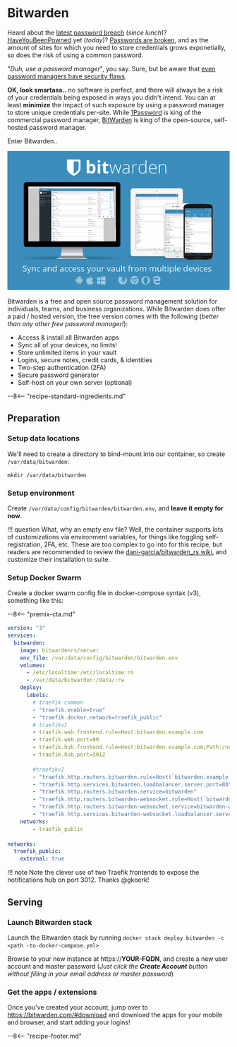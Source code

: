 # Bitwarden

Heard about the [latest password breach](https://www.databreaches.net) (*since lunch*)? [HaveYouBeenPowned](http://haveibeenpwned.com) yet (*today*)? [Passwords are broken](https://www.theguardian.com/technology/2008/nov/13/internet-passwords), and as the amount of sites for which you need to store credentials grows exponetially, so does the risk of using a common password.

"*Duh, use a password manager*", you say. Sure, but be aware that [even password managers have security flaws](https://www.securityevaluators.com/casestudies/password-manager-hacking/).

**OK, look smartass..** no software is perfect, and there will always be a risk of your credentials being exposed in ways you didn't intend. You can at least **minimize** the impact of such exposure by using a password manager to store unique credentials per-site. While [1Password](http://1password.com) is king of the commercial password manager, [BitWarden](https://bitwarden.com) is king of the open-source, self-hosted password manager.

Enter Bitwarden..

![BitWarden Screenshot](../images/bitwarden.png)

Bitwarden is a free and open source password management solution for individuals, teams, and business organizations. While Bitwarden does offer a paid / hosted version, the free version comes with the following (*better than any other free password manager!*):

* Access & install all Bitwarden apps
* Sync all of your devices, no limits!
* Store unlimited items in your vault
* Logins, secure notes, credit cards, & identities
* Two-step authentication (2FA)
* Secure password generator
* Self-host on your own server (optional)

--8<-- "recipe-standard-ingredients.md"

## Preparation

### Setup data locations

We'll need to create a directory to bind-mount into our container, so create `/var/data/bitwarden`:

```
mkdir /var/data/bitwarden
```
### Setup environment

Create `/var/data/config/bitwarden/bitwarden.env`, and **leave it empty for now**.

!!! question
    What, why an empty env file? Well, the container supports lots of customizations via environment variables, for things like toggling self-registration, 2FA, etc. These are too complex to go into for this recipe, but readers are recommended to review the [dani-garcia/bitwarden_rs wiki](https://github.com/dani-garcia/bitwarden_rs), and customize their installation to suite.

### Setup Docker Swarm

Create a docker swarm config file in docker-compose syntax (v3), something like this:

--8<-- "premix-cta.md"

```yaml
version: "3"
services:
  bitwarden:
    image: bitwardenrs/server
    env_file: /var/data/config/bitwarden/bitwarden.env
    volumes:
      - /etc/localtime:/etc/localtime:ro
      - /var/data/bitwarden:/data/:rw
    deploy:
      labels:
        # traefik common
        - "traefik.enable=true"
        - "traefik.docker.network=traefik_public"
        # traefikv1
        - traefik.web.frontend.rule=Host:bitwarden.example.com
        - traefik.web.port=80
        - traefik.hub.frontend.rule=Host:bitwarden.example.com;Path:/notifications/hub
        - traefik.hub.port=3012
        
        #traefikv2
        - "traefik.http.routers.bitwarden.rule=Host(`bitwarden.example.com`)"
        - "traefik.http.services.bitwarden.loadbalancer.server.port=80"
        - "traefik.http.routers.bitwarden.service=bitwarden"
        - "traefik.http.routers.bitwarden-websocket.rule=Host(`bitwarden.example.com`) && Path(`/notifications/hub`)"
        - "traefik.http.routers.bitwarden-websocket.service=bitwarden-websocket"
        - "traefik.http.services.bitwarden-websocket.loadbalancer.server.port=3012"
    networks:
        - traefik_public

networks:
  traefik_public:
    external: true
```

!!! note
    Note the clever use of two Traefik frontends to expose the notifications hub on port 3012. Thanks @gkoerk!


## Serving

### Launch Bitwarden stack

Launch the Bitwarden stack by running ```docker stack deploy bitwarden -c <path -to-docker-compose.yml>```

Browse to your new instance at https://**YOUR-FQDN**, and create a new user account and master password (*Just click the **Create Account** button without filling in your email address or master password*)

### Get the apps / extensions

Once you've created your account, jump over to https://bitwarden.com/#download and download the apps for your mobile and browser, and start adding your logins!

[^1]: You'll notice we're not using the *official* container images (*[all 6 of them required](https://help.bitwarden.com/article/install-on-premise/#install-bitwarden)!)*, but rather a [more lightweight version ideal for self-hosting](https://hub.docker.com/r/bitwardenrs/server). All of the elements are contained within a single container, and SQLite is used for the database backend.
[^2]: As mentioned above, readers should refer to the [dani-garcia/bitwarden_rs wiki](https://github.com/dani-garcia/bitwarden_rs) for details on customizing the behaviour of Bitwarden.
[^3]: The inclusion of Bitwarden was due to the efforts of @gkoerk in our [Discord server](http://chat.funkypenguin.co.nz)- Thanks Gerry!

--8<-- "recipe-footer.md"
